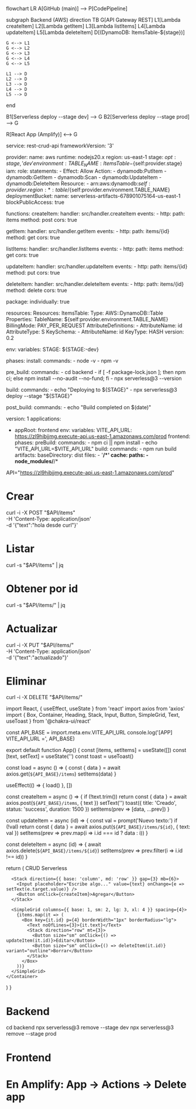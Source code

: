 flowchart LR
  A[GitHub (main)] --> P[CodePipeline]

  subgraph Backend (AWS)
    direction TB
    G[API Gateway REST]
    L1[Lambda createItem]
    L2[Lambda getItem]
    L3[Lambda listItems]
    L4[Lambda updateItem]
    L5[Lambda deleteItem]
    D[(DynamoDB: ItemsTable-${stage})]

    G <--> L1
    G <--> L2
    G <--> L3
    G <--> L4
    G <--> L5

    L1 --> D
    L2 --> D
    L3 --> D
    L4 --> D
    L5 --> D
  end

  B1[Serverless deploy --stage dev] --> G
  B2[Serverless deploy --stage prod] --> G

  R[React App (Amplify)] <--> G
  
service: rest-crud-api
frameworkVersion: '3'

provider:
  name: aws
  runtime: nodejs20.x
  region: us-east-1
  stage: ${opt:stage, 'dev'}
  environment:
    TABLE_NAME: ItemsTable-${self:provider.stage}
  iam:
    role:
      statements:
        - Effect: Allow
          Action:
            - dynamodb:PutItem
            - dynamodb:GetItem
            - dynamodb:Scan
            - dynamodb:UpdateItem
            - dynamodb:DeleteItem
          Resource:
            - arn:aws:dynamodb:${self:provider.region}:*:table/${self:provider.environment.TABLE_NAME}
  deploymentBucket:
    name: serverless-artifacts-678901075164-us-east-1
    blockPublicAccess: true

functions:
  createItem:
    handler: src/handler.createItem
    events:
      - http:
          path: items
          method: post
          cors: true

  getItem:
    handler: src/handler.getItem
    events:
      - http:
          path: items/{id}
          method: get
          cors: true

  listItems:
    handler: src/handler.listItems
    events:
      - http:
          path: items
          method: get
          cors: true

  updateItem:
    handler: src/handler.updateItem
    events:
      - http:
          path: items/{id}
          method: put
          cors: true

  deleteItem:
    handler: src/handler.deleteItem
    events:
      - http:
          path: items/{id}
          method: delete
          cors: true

package:
  individually: true

resources:
  Resources:
    ItemsTable:
      Type: AWS::DynamoDB::Table
      Properties:
        TableName: ${self:provider.environment.TABLE_NAME}
        BillingMode: PAY_PER_REQUEST
        AttributeDefinitions:
          - AttributeName: id
            AttributeType: S
        KeySchema:
          - AttributeName: id
            KeyType: HASH
version: 0.2

env:
  variables:
    STAGE: ${STAGE:-dev}

phases:
  install:
    commands:
      - node -v
      - npm -v

  pre_build:
    commands:
      - cd backend
      - if [ -f package-lock.json ]; then npm ci; else npm install --no-audit --no-fund; fi
      - npx serverless@3 --version

  build:
    commands:
      - echo "Deploying to ${STAGE}"
      - npx serverless@3 deploy --stage "${STAGE}"

  post_build:
    commands:
      - echo "Build completed on $(date)"
      
version: 1
applications:
  - appRoot: frontend
    env:
      variables:
        VITE_API_URL: https://zl9hibjjmg.execute-api.us-east-1.amazonaws.com/prod
    frontend:
      phases:
        preBuild:
          commands:
            - npm ci || npm install
            - echo "VITE_API_URL=$VITE_API_URL"
        build:
          commands:
            - npm run build
      artifacts:
        baseDirectory: dist
        files:
          - '**/*'
      cache:
        paths:
          - node_modules/**/*
    
API="https://zl9hibjjmg.execute-api.us-east-1.amazonaws.com/prod"

# Crear
curl -i -X POST "$API/items" \
  -H 'Content-Type: application/json' \
  -d '{"text":"hola desde curl"}'

# Listar
curl -s "$API/items" | jq

# Obtener por id
curl -s "$API/items/<id>" | jq

# Actualizar
curl -i -X PUT "$API/items/<id>" \
  -H 'Content-Type: application/json' \
  -d '{"text":"actualizado"}'

# Eliminar
curl -i -X DELETE "$API/items/<id>"

import React, { useEffect, useState } from 'react'
import axios from 'axios'
import { Box, Container, Heading, Stack, Input, Button, SimpleGrid, Text, useToast } from '@chakra-ui/react'

const API_BASE = import.meta.env.VITE_API_URL
console.log('[APP] VITE_API_URL =', API_BASE)

export default function App() {
  const [items, setItems] = useState([])
  const [text, setText] = useState('')
  const toast = useToast()

  const load = async () => {
    const { data } = await axios.get(`${API_BASE}/items`)
    setItems(data)
  }

  useEffect(() => { load() }, [])

  const createItem = async () => {
    if (!text.trim()) return
    const { data } = await axios.post(`${API_BASE}/items`, { text })
    setText('')
    toast({ title: 'Creado', status: 'success', duration: 1500 })
    setItems(prev => [data, ...prev])
  }

  const updateItem = async (id) => {
    const val = prompt('Nuevo texto:')
    if (!val) return
    const { data } = await axios.put(`${API_BASE}/items/${id}`, { text: val })
    setItems(prev => prev.map(i => i.id === id ? data : i))
  }

  const deleteItem = async (id) => {
    await axios.delete(`${API_BASE}/items/${id}`)
    setItems(prev => prev.filter(i => i.id !== id))
  }

  return (
    <Container maxW="container.lg" py={10}>
      <Heading mb={6} textAlign="center">CRUD Serverless</Heading>

      <Stack direction={{ base: 'column', md: 'row' }} gap={3} mb={6}>
        <Input placeholder="Escribe algo..." value={text} onChange={e => setText(e.target.value)} />
        <Button onClick={createItem}>Agregar</Button>
      </Stack>

      <SimpleGrid columns={{ base: 1, sm: 2, lg: 3, xl: 4 }} spacing={4}>
        {items.map(it => (
          <Box key={it.id} p={4} borderWidth="1px" borderRadius="lg">
            <Text noOfLines={3}>{it.text}</Text>
            <Stack direction="row" mt={3}>
              <Button size="sm" onClick={() => updateItem(it.id)}>Editar</Button>
              <Button size="sm" onClick={() => deleteItem(it.id)} variant="outline">Borrar</Button>
            </Stack>
          </Box>
        ))}
      </SimpleGrid>
    </Container>
  )
}

# Backend
cd backend
npx serverless@3 remove --stage dev
npx serverless@3 remove --stage prod

# Frontend
# En Amplify: App → Actions → Delete app









